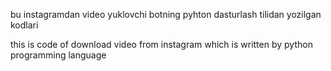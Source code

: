 bu instagramdan video yuklovchi botning pyhton dasturlash tilidan yozilgan kodlari

this is code of download video from instagram which is written by python programming language
